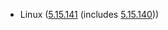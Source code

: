- Linux ([5.15.141](https://git.kernel.org/pub/scm/linux/kernel/git/stable/linux.git/tag/?h=v5.15.141) (includes [5.15.140](https://lwn.net/Articles/953130)))
